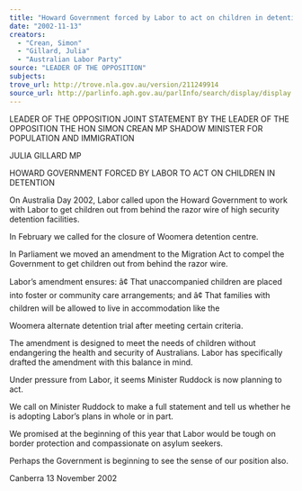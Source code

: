 ```yaml
---
title: "Howard Government forced by Labor to act on children in detention."
date: "2002-11-13"
creators:
  - "Crean, Simon"
  - "Gillard, Julia"
  - "Australian Labor Party"
source: "LEADER OF THE OPPOSITION"
subjects:
trove_url: http://trove.nla.gov.au/version/211249914
source_url: http://parlinfo.aph.gov.au/parlInfo/search/display/display.w3p;query=Id%3A%22media/pressrel/24V76%22
---
```


 LEADER OF THE OPPOSITION JOINT STATEMENT BY THE LEADER OF THE OPPOSITION THE HON SIMON CREAN MP SHADOW MINISTER FOR POPULATION AND IMMIGRATION

 JULIA GILLARD MP

 HOWARD GOVERNMENT FORCED BY LABOR  TO ACT ON CHILDREN IN DETENTION

 On Australia Day 2002, Labor called upon the Howard Government to work with Labor to get children out from behind the razor wire of high security detention facilities.

 In February we called for the closure of Woomera detention centre.

 In Parliament we moved an amendment to the Migration Act to compel the Government to get children out from behind the razor wire.

 Labor’s amendment ensures: â¢ That unaccompanied children are placed into foster or community care arrangements; and â¢ That families with children will be allowed to live in accommodation like the

 Woomera alternate detention trial after meeting certain criteria.

 The amendment is designed to meet the needs of children without endangering the health and security of Australians.  Labor has specifically drafted the amendment with this balance in mind.

 Under pressure from Labor, it seems Minister Ruddock is now planning to act.

 We call on Minister Ruddock to make a full statement and tell us whether he is adopting Labor’s plans in whole or in part.

 We promised at the beginning of this year that Labor would be tough on border protection and compassionate on asylum seekers.

 Perhaps the Government is beginning to see the sense of our position also.

 Canberra 13 November 2002

